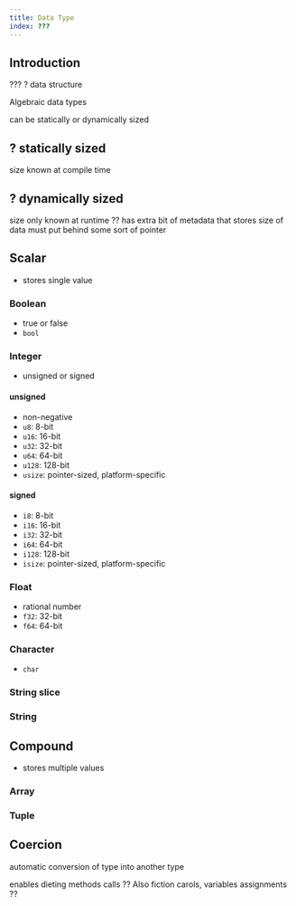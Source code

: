 ```yaml
---
title: Data Type
index: ???
---
```


## Introduction

???
? data structure

Algebraic data types

can be statically or dynamically sized



## ? statically sized

size known at compile time

## ? dynamically sized

size only known at runtime
?? has extra bit of metadata that stores size of data
must put behind some sort of pointer



## Scalar

- stores single value

### Boolean

- true or false
- `bool`

### Integer

- unsigned or signed

#### unsigned

- non-negative
- `u8`: 8-bit
- `u16`: 16-bit
- `u32`: 32-bit
- `u64`: 64-bit
- `u128`: 128-bit
- `usize`: pointer-sized, platform-specific

#### signed

- `i8`: 8-bit
- `i16`: 16-bit
- `i32`: 32-bit
- `i64`: 64-bit
- `i128`: 128-bit
- `isize`: pointer-sized, platform-specific

### Float

- rational number
- `f32`: 32-bit
- `f64`: 64-bit

### Character

- `char`

### String slice

### String



## Compound

- stores multiple values

### Array

### Tuple



## Coercion

automatic conversion of type into another type

enables dieting methods calls ?? Also fiction carols, variables assignments ??
